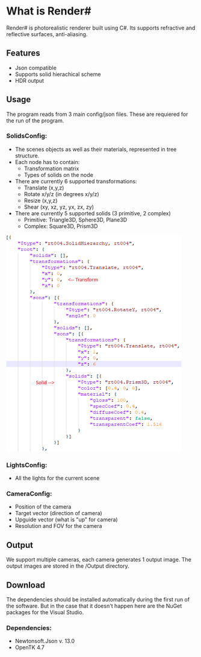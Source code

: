 

# What is Render#

Render# is photorealistic renderer built using C#. Its supports refractive and reflective surfaces, anti-aliasing. 

## Features
- Json compatible
- Supports solid hierachical scheme
- HDR output

## Usage
The program reads from 3 main config/json files. These are requiered for the run of the program.
### SolidsConfig:
* The scenes objects as well as their materials, represented in tree structure.
* Each node has to contain:
  + Transformation matrix
  + Types of solids on the node
* There are currently 6 supported transformations:  
  + Translate (x,y,z)
  + Rotate x/y/z (in degrees x/y/z)
  + Resize (x,y,z)
  + Shear (xy, xz, yz, yx, zx, zy)
* There are currently 5 supported solids (3 primitive, 2 complex)
  + Primitive: Triangle3D, Sphere3D, Plane3D
  + Complex: Square3D, Prism3D


![test image](./GuideSources/SolidConfig.png)

### LightsConfig:
* All the lights for the current scene

### CameraConfig:
* Position of the camera
* Target vector (direction of camera)
* Upguide vector (what is "up" for camera)
* Resolution and FOV for the camera

## Output
We support multiple cameras, each camera generates 1 output image.
The output images are stored in the /Output directory.


## Download
The dependencies should be installed automatically during the first run of the software. But in the case that it doesn't happen here are the NuGet packages for the Visual Studio.
### Dependencies:
-  Newtonsoft.Json v. 13.0
-  OpenTK 4.7

